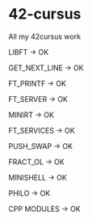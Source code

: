 # 42-cursus

All my 42cursus work

LIBFT         -> OK

GET_NEXT_LINE -> OK

FT_PRINTF     -> OK

FT_SERVER     -> OK

MINIRT        -> OK

FT_SERVICES   -> OK

PUSH_SWAP     -> OK

FRACT_OL      -> OK

MINISHELL     -> OK

PHILO         -> OK

CPP MODULES   -> OK
